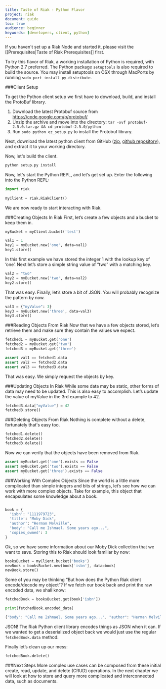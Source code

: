 ```yaml
---
title: Taste of Riak - Python Flavor
project: riak
document: guide
toc: true
audience: beginner
keywords: [developers, client, python]
---
```



If you haven't set up a Riak Node and started it, please visit the [[Prerequisites|Taste of Riak Prerequisites]] first.

To try this flavor of Riak, a working installation of Python is required, with Python 2.7 preferred. 
The Python package `setuptools` is also required to build the source.  You may install setuptools on OSX through MacPorts by running `sudo port install py-distribute`.

###Client Setup

To get the Python client setup we first have to download, build, and install the ProtoBuf library.

1. Download the latest Protobuf source from <https://code.google.com/p/protobuf/>
2. Unzip the archive and move into the directory: `tar -xvf protobuf-2.5.0.tar.gz && cd protobuf-2.5.0/python`
3. Run `sudo python ez_setup.py` to install the Protobuf library.

Next, download the latest python client from GitHub ([zip](https://github.com/basho/riak-python-client/archive/master.zip), [github repository](https://github.com/basho/riak-python-client)), and extract it to your working directory.  

Now, let's build the client.

```bash
python setup.py install
```

Now, let's start the Python REPL, and let’s get set up.  Enter the following into the Python REPL:

```python
import riak
 
myClient = riak.RiakClient()
```

We are now ready to start interacting with Riak.


###Creating Objects In Riak
First, let’s create a few objects and a bucket to keep them in.

```python
myBucket = myClient.bucket('test')

val1 = 1
key1 = myBucket.new('one', data=val1)
key1.store()
```

In this first example we have stored the integer 1 with the lookup key of ‘one’.  Next let’s store a simple string value of “two” with a matching key.

```python
val2 = "two"
key2 = myBucket.new('two', data=val2)
key2.store()
```

That was easy.  Finally, let’s store a bit of JSON.  You will probably recognize the pattern by now.

```python
val3 = {"myValue": 3}
key3 = myBucket.new('three', data=val3)
key3.store()
```

###Reading Objects From Riak
Now that we have a few objects stored, let’s retrieve them and make sure they contain the values we expect.

```python
fetched1 = myBucket.get('one')
fetched2 = myBucket.get('two')
fetched3 = myBucket.get('three')

assert val1 == fetched1.data
assert val2 == fetched2.data
assert val3 == fetched3.data
```

That was easy.  We simply request the objects by key.

###Updating Objects In Riak
While some data may be static, other forms of data may need to be updated.  This is also easy to accomplish.  Let’s update the value of myValue in the 3rd example to 42.

```python
fetched3.data["myValue"] = 42
fetched3.store()
```

###Deleting Objects From Riak
Nothing is complete without a delete, fortunately that's easy too.

```python
fetched1.delete()
fetched2.delete()
fetched3.delete()
```

Now we can verify that the objects have been removed from Riak.

```python
assert myBucket.get('one').exists == False
assert myBucket.get('two').exists == False
assert myBucket.get('three').exists == False
```


###Working With Complex Objects
Since the world is a little more complicated than simple integers and bits of strings, let’s see how we can work with more complex objects.  Take for example, this object that encapsulates some knowledge about a book.

```python

book = {
  'isbn': "1111979723",
  'title': "Moby Dick",
  'author': "Herman Melville",
  'body': "Call me Ishmael. Some years ago...",
  'copies_owned': 3 
}
```

Ok, so we have some information about our Moby Dick collection that we want to save.  Storing this to Riak should look familiar by now:

```python
booksBucket = myClient.bucket('books')
newBook = booksBucket.new(book['isbn'], data=book)
newBook.store()
```

Some of you may be thinking “But how does the Python Riak client encode/decode my object”?  If we fetch our book back and print the raw encoded data, we shall know:

```python
fetchedBook = booksBucket.get(book['isbn'])

print(fetchedBook.encoded_data)
```

```javascript
{"body": "Call me Ishmael. Some years ago...", "author": "Herman Melville", "isbn": "1111979723", "copies_owned": 3, "title": "Moby Dick"}
```

JSON!  The Riak Python client library encodes things as JSON when it can.  If we wanted to get a deserialized object back we would just use the regular `fetchedBook.data` method.

Finally let’s clean up our mess:

```python
fetchedBook.delete()
```

###Next Steps
More complex use cases can be composed from these initial create, read, update, and delete (CRUD) operations. In the next chapter we will look at how to store and query more complicated and interconnected data, such as documents.  




